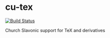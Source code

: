 # cu-tex

[![Build Status](https://travis-ci.org/slavonic/cu-tex.svg?branch=master)](https://travis-ci.org/slavonic/cu-tex)

Church Slavonic support for TeX and derivatives
